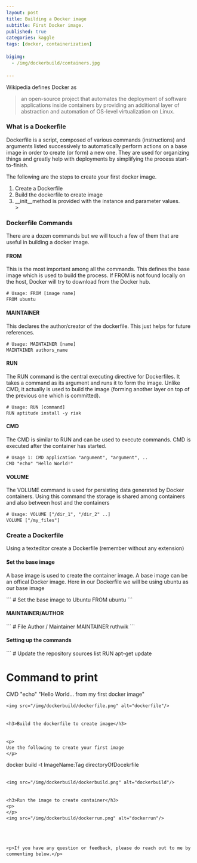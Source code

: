 ```yaml
---
layout: post
title: Building a Docker image 
subtitle: First Docker image.
published: true
categories: kaggle
tags: [docker, containerization]

bigimg:
  - /img/dockerbuild/containers.jpg

---
```


<p>
Wikipedia defines Docker as
</p>

> an open-source project that automates the deployment of software applications inside containers by providing an additional layer of abstraction and automation of OS-level virtualization on Linux.


<h3>What is a Dockerfile</h3>
<p>
Dockerfile is a script, composed of various commands (instructions) and arguments listed successively to automatically perform actions on a base image
in order to create (or form) a new one. 
They are used for organizing things and greatly help with deployments by simplifying the process start-to-finish.

The following are the steps to create your first docker image.
<ol>
	<li> Create a Dockerfile </li>
	<li> Build the dockerfile to create image </li>
	<li> __init__method is provided with the instance and parameter values. </li>
>

</ol>

</p>

<h3>Dockerfile Commands</h3>
<p>
There are a dozen commands but we will touch a few of them that are useful in building a docker image.
</p>

<h4>FROM</h4>
<p>
This is the most important among all the commands. This defines the base image which is used to build the process. If 
FROM is not found locally on the host, Docker will try to download from the Docker hub.
</p>

```
# Usage: FROM [image name]
FROM ubuntu
```

<h4>MAINTAINER</h4>
<p>
This declares the author/creator of the dockerfile. This just helps for future references.
</p>

```
# Usage: MAINTAINER [name]
MAINTAINER authors_name
```

<h4>RUN</h4>
<p>
The RUN command is the central executing directive for Dockerfiles. It takes a command as its argument and runs it to form the image. 
Unlike CMD, it actually is used to build the image (forming another layer on top of the previous one which is committed).
</p>

```
# Usage: RUN [command]
RUN aptitude install -y riak
```

<h4>CMD</h4>
<p>
The CMD is similar to RUN and can be used to execute commands. CMD is executed after the container has started.
</p>

```
# Usage 1: CMD application "argument", "argument", ..
CMD "echo" "Hello World!"
```

<h4>VOLUME</h4>
<p>
The VOLUME command is used for persisting data generated by Docker containers. Using this command the storage is shared among containers and also between
host and the containers
</p>

```
# Usage: VOLUME ["/dir_1", "/dir_2" ..]
VOLUME ["/my_files"]
```

<h3>Create a Dockerfile</h3>
<p>
Using a texteditor create a Dockerfile (remember without any extension)
</p>

<h4>Set the base image</h4>
<p>
A base image is used to create the container image. A base image can be an offical Docker image. Here in our Dockerfile we will be using
ubuntu as our base image
</p>
```
# Set the base image to Ubuntu
FROM ubuntu
```

<h4>MAINTAINER/AUTHOR</h4>
<p>
</p>
```
# File Author / Maintainer
MAINTAINER ruthwik
```

<h4>Setting up the commands </h4>
<p>
</p>
```
# Update the repository sources list
RUN apt-get update

# Command to print
CMD "echo" "Hello World...  from my first docker image"
```
<img src="/img/dockerbuild/dockerfile.png" alt="dockerfile"/>


<h3>Build the dockerfile to create image</h3>


<p>
Use the following to create your first image
</p>

```
docker build -t ImageName:Tag directoryOfDocekrfile
```

<img src="/img/dockerbuild/dockerbuild.png" alt="dockerbuild"/>


<h3>Run the image to create container</h3>
<p>
</p>
<img src="/img/dockerbuild/dockerrun.png" alt="dockerrun"/>




<p>If you have any question or feedback, please do reach out to me by commenting below.</p>

